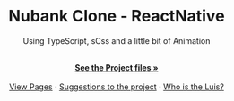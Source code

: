 
<!-- MAIN PAGE -->
<br />
<div align="center" id="top">
  <h1 align="center">Nubank Clone - ReactNative</h1>
  Using TypeScript, sCss and a little bit of Animation
  <p align="center">
    <br />
    <a href=""><strong>See the Project files »</strong></a>
    <br />
    <br />
    <a href="https://github.com/Luixs/Netflix-Clone-ReactJs/tree/main/src/website-demo">View Pages</a>
    ·
    <a href="https://www.linkedin.com/in/luis-tarlino/">Suggestions to the project</a>
    ·
    <a href="https://www.linkedin.com/in/luis-tarlino/">Who is the Luis?</a>
  </p>
</div>


